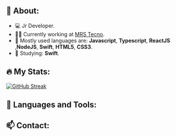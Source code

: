 
## 💬 About:
- 💻 Jr Developer.
- 👨‍💻 Currently working at [MRS Tecno](https://www.mrstecno.com.br).
- 🚀 Mostly used languages are: **Javascript**, **Typescript**, **ReactJS** ,**NodeJS**, **Swift**, **HTML5**, **CSS3**.
- 📖 Studying: **Swift**.

## 🔥 My Stats:

[![GitHub Streak](http://github-readme-streak-stats.herokuapp.com?user=Gus-Pixel&theme=dark&card_width=500)](https://git.io/streak-stats)

## 🔧 Languages and Tools:

## 📫 Contact:
